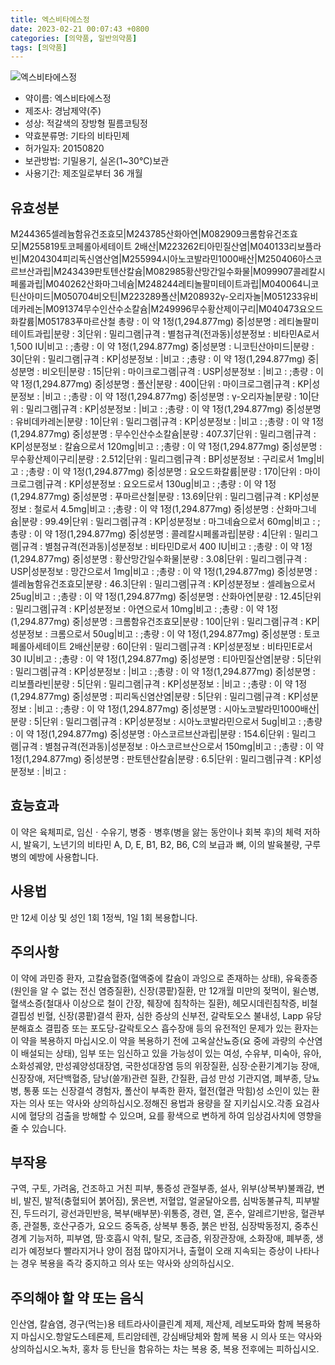 ```yaml
---
title: 엑스비타에스정
date: 2023-02-21 00:07:43 +0800
categories: [의약품, 일반의약품]
tags: [의약품]
---
```

![엑스비타에스정](https://nedrug.mfds.go.kr/pbp/cmn/itemImageDownload/147427106970700185)

- 약이름: 엑스비타에스정
- 제조사: 경남제약(주)
- 성상: 적갈색의 장방형 필름코팅정
- 약효분류명: 기타의 비타민제
- 허가일자: 20150820
- 보관방법: 기밀용기, 실온(1~30℃)보관
- 사용기간: 제조일로부터 36 개월
## 유효성분
M244365셀레늄함유건조효모|M243785산화아연|M082909크롬함유건조효모|M255819토코페롤아세테이트 2배산|M223262티아민질산염|M040133리보플라빈|M204304피리독신염산염|M255994시아노코발라민1000배산|M250406아스코르브산과립|M243439판토텐산칼슘|M082985황산망간일수화물|M099907콜레칼시페롤과립|M040262산화마그네슘|M248244레티놀팔미테이트과립|M040064니코틴산아미드|M050704비오틴|M223289폴산|M208932γ-오리자놀|M051233유비데카레논|M091374무수인산수소칼슘|M249996무수황산제이구리|M040473요오드화칼륨|M051783푸마르산철
총량 : 이 약 1정(1,294.877mg) 중|성분명 : 레티놀팔미테이트과립|분량 : 3|단위 : 밀리그램|규격 : 별첨규격(전과동)|성분정보 : 비타민A로서 1,500 IU|비고 : ;총량 : 이 약 1정(1,294.877mg) 중|성분명 : 니코틴산아미드|분량 : 30|단위 : 밀리그램|규격 : KP|성분정보 : |비고 : ;총량 : 이 약 1정(1,294.877mg) 중|성분명 : 비오틴|분량 : 15|단위 : 마이크로그램|규격 : USP|성분정보 : |비고 : ;총량 : 이 약 1정(1,294.877mg) 중|성분명 : 폴산|분량 : 400|단위 : 마이크로그램|규격 : KP|성분정보 : |비고 : ;총량 : 이 약 1정(1,294.877mg) 중|성분명 : γ-오리자놀|분량 : 10|단위 : 밀리그램|규격 : KP|성분정보 : |비고 : ;총량 : 이 약 1정(1,294.877mg) 중|성분명 : 유비데카레논|분량 : 10|단위 : 밀리그램|규격 : KP|성분정보 : |비고 : ;총량 : 이 약 1정(1,294.877mg) 중|성분명 : 무수인산수소칼슘|분량 : 407.37|단위 : 밀리그램|규격 : KP|성분정보 : 칼슘으로서 120mg|비고 : ;총량 : 이 약 1정(1,294.877mg) 중|성분명 : 무수황산제이구리|분량 : 2.512|단위 : 밀리그램|규격 : BP|성분정보 : 구리로서 1mg|비고 : ;총량 : 이 약 1정(1,294.877mg) 중|성분명 : 요오드화칼륨|분량 : 170|단위 : 마이크로그램|규격 : KP|성분정보 : 요오드로서 130ug|비고 : ;총량 : 이 약 1정(1,294.877mg) 중|성분명 : 푸마르산철|분량 : 13.69|단위 : 밀리그램|규격 : KP|성분정보 : 철로서 4.5mg|비고 : ;총량 : 이 약 1정(1,294.877mg) 중|성분명 : 산화마그네슘|분량 : 99.49|단위 : 밀리그램|규격 : KP|성분정보 : 마그네슘으로서 60mg|비고 : ;총량 : 이 약 1정(1,294.877mg) 중|성분명 : 콜레칼시페롤과립|분량 : 4|단위 : 밀리그램|규격 : 별첨규격(전과동)|성분정보 : 비타민D로서 400 IU|비고 : ;총량 : 이 약 1정(1,294.877mg) 중|성분명 : 황산망간일수화물|분량 : 3.08|단위 : 밀리그램|규격 : USP|성분정보 : 망간으로서  1mg|비고 : ;총량 : 이 약 1정(1,294.877mg) 중|성분명 : 셀레늄함유건조효모|분량 : 46.3|단위 : 밀리그램|규격 : KP|성분정보 : 셀레늄으로서 25ug|비고 : ;총량 : 이 약 1정(1,294.877mg) 중|성분명 : 산화아연|분량 : 12.45|단위 : 밀리그램|규격 : KP|성분정보 : 아연으로서 10mg|비고 : ;총량 : 이 약 1정(1,294.877mg) 중|성분명 : 크롬함유건조효모|분량 : 100|단위 : 밀리그램|규격 : KP|성분정보 : 크롬으로서 50ug|비고 : ;총량 : 이 약 1정(1,294.877mg) 중|성분명 : 토코페롤아세테이트 2배산|분량 : 60|단위 : 밀리그램|규격 : KP|성분정보 : 비타민E로서 30 IU|비고 : ;총량 : 이 약 1정(1,294.877mg) 중|성분명 : 티아민질산염|분량 : 5|단위 : 밀리그램|규격 : KP|성분정보 : |비고 : ;총량 : 이 약 1정(1,294.877mg) 중|성분명 : 리보플라빈|분량 : 5|단위 : 밀리그램|규격 : KP|성분정보 : |비고 : ;총량 : 이 약 1정(1,294.877mg) 중|성분명 : 피리독신염산염|분량 : 5|단위 : 밀리그램|규격 : KP|성분정보 : |비고 : ;총량 : 이 약 1정(1,294.877mg) 중|성분명 : 시아노코발라민1000배산|분량 : 5|단위 : 밀리그램|규격 : KP|성분정보 : 시아노코발라민으로서 5ug|비고 : ;총량 : 이 약 1정(1,294.877mg) 중|성분명 : 아스코르브산과립|분량 : 154.6|단위 : 밀리그램|규격 : 별첨규격(전과동)|성분정보 : 아스코르브산으로서 150mg|비고 : ;총량 : 이 약 1정(1,294.877mg) 중|성분명 : 판토텐산칼슘|분량 : 6.5|단위 : 밀리그램|규격 : KP|성분정보 : |비고 :
## 효능효과
이 약은 육체피로, 임신ㆍ수유기, 병중ㆍ병후(병을 앓는 동안이나 회복 후)의 체력 저하 시, 발육기, 노년기의 비타민 A, D, E, B1, B2, B6, C의 보급과 뼈, 이의 발육불량, 구루병의 예방에 사용합니다.
## 사용법
만 12세 이상 및 성인 1회 1정씩, 1일 1회 복용합니다.
## 주의사항
이 약에 과민증 환자, 고칼슘혈증(혈액중에 칼슘이 과잉으로 존재하는 상태), 유육종증(원인을 알 수 없는 전신 염증질환), 신장(콩팥)질환, 만 12개월 미만의 젖먹이, 윌슨병, 혈색소증(철대사 이상으로 철이 간장, 췌장에 침착하는 질환), 헤모시데린침착증, 비철결핍성 빈혈, 신장(콩팥)결석 환자, 심한 증상의 신부전, 갈락토오스 불내성, Lapp 유당분해효소 결핍증 또는 포도당-갈락토오스 흡수장애 등의 유전적인 문제가 있는 환자는 이 약을 복용하지 마십시오.이 약을 복용하기 전에 고옥살산뇨증(요 중에 과량의 수산염이 배설되는 상태), 임부 또는 임신하고 있을 가능성이 있는 여성, 수유부, 미숙아, 유아, 소화성궤양, 만성궤양성대장염, 국한성대장염 등의 위장질환, 심장·순환기계기능 장애, 신장장애, 저단백혈증, 담낭(쓸개)관련 질환, 간질환, 급성 만성 기관지염, 폐부종, 당뇨병, 통풍 또는 신장결석 경험자, 폴산이 부족한 환자, 혈전(혈관 막힘)성 소인이 있는 환자는 의사 또는 약사와 상의하십시오.정해진 용법과 용량을 잘 지키십시오.각종 요검사 시에 혈당의 검출을 방해할 수 있으며, 요를 황색으로 변하게 하여 임상검사치에 영향을 줄 수 있습니다.
## 부작용
구역, 구토, 가려움, 건조하고 거친 피부, 통증성 관절부종, 설사, 위부(상복부)불쾌감, 변비, 발진, 발적(충혈되어 붉어짐), 묽은변, 저혈압, 얼굴달아오름, 심박동불규칙, 피부발진, 두드러기, 광선과민반응, 복부(배부분)·위통증, 경련, 열, 혼수, 알레르기반응, 혈관부종, 관절통, 호산구증가, 요오드 중독증, 상복부 통증, 붉은 반점, 심장박동정지, 중추신경계 기능저하, 피부염, 땀·호흡시 악취, 탈모, 조급증, 위장관장애, 소화장애, 폐부종, 생리가 예정보다 빨라지거나 양이 점점 많아지거나, 출혈이 오래 지속되는 증상이 나타나는 경우 복용을 즉각 중지하고 의사 또는 약사와 상의하십시오.
## 주의해야 할 약 또는 음식
인산염, 칼슘염, 경구(먹는)용 테트라사이클린계 제제, 제산제, 레보도파와 함께 복용하지 마십시오.항알도스테론제, 트리암테렌, 강심배당체와 함께 복용 시 의사 또는 약사와 상의하십시오.녹차, 홍차 등 탄닌을 함유하는 차는 복용 중, 복용 전후에는 피하십시오.
